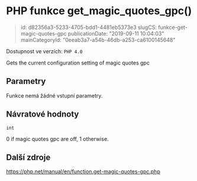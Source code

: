 PHP funkce get_magic_quotes_gpc()
=================================

> id: d82356a3-5233-4705-bdd1-4481eb5373e3
> slugCS: funkce-get-magic-quotes-gpc
> publicationDate: "2019-09-11 10:04:03"
> mainCategoryId: "0eeab3a7-a54b-46db-a253-ca6100145648"

Dostupnost ve verzích: `PHP 4.0`

Gets the current configuration setting of magic quotes gpc


Parametry
--------------

Funkce nemá žádné vstupní parametry.

Návratové hodnoty
----------------

`int`

0 if magic quotes gpc are off, 1 otherwise.

Další zdroje
------------

https://php.net/manual/en/function.get-magic-quotes-gpc.php
